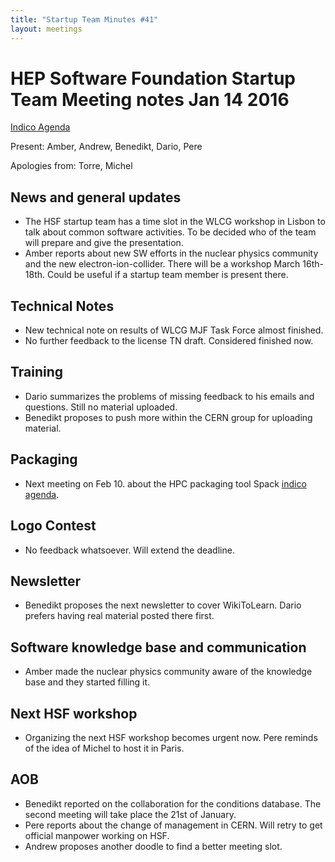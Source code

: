 ```yaml
---
title: "Startup Team Minutes #41"
layout: meetings
---
```


# HEP Software Foundation Startup Team Meeting notes Jan 14 2016

[Indico Agenda](https://indico.cern.ch/event/483867/)

Present: Amber, Andrew, Benedikt, Dario, Pere

Apologies from: Torre, Michel

## News and general updates 
- The HSF startup team has a time slot in the WLCG workshop in Lisbon to talk about common software activities. 
  To be decided who of the team will prepare and give the presentation.
- Amber reports about new SW efforts in the nuclear physics community and the new electron-ion-collider. 
  There will be a workshop March 16th-18th. Could be useful if a startup team member is present there. 

## Technical Notes
- New technical note on results of WLCG MJF Task Force almost finished.
- No further feedback to the license TN draft. Considered finished now.

## Training
- Dario summarizes the problems of missing feedback to his emails and questions. Still no material uploaded.
- Benedikt proposes to push more within the CERN group for uploading material.

## Packaging
- Next meeting on Feb 10. about the HPC packaging tool Spack [indico agenda](https://indico.cern.ch/event/484006/). 

## Logo Contest
- No feedback whatsoever. Will extend the deadline.

## Newsletter
- Benedikt proposes the next newsletter to cover WikiToLearn. Dario prefers having real material posted there first. 

## Software knowledge base and communication
- Amber made the nuclear physics community aware of the knowledge base and they started filling it.

## Next HSF workshop
- Organizing the next HSF workshop becomes urgent now. Pere reminds of the idea of Michel to host it in Paris.

## AOB
- Benedikt reported on the collaboration for the conditions database. The second meeting will take place the 21st of January.
- Pere reports about the change of management in CERN. Will retry to get official manpower working on HSF.
- Andrew proposes another doodle to find a better meeting slot.
